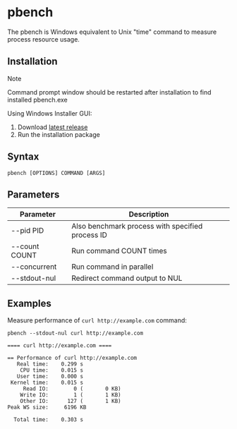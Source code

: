 # pbench

The pbench is Windows equivalent to Unix "time" command to measure
process resource usage.

## Installation

> [!NOTE]
> Command prompt window should be restarted after installation to
> find installed pbench.exe

Using Windows Installer GUI:
1. Download [latest release](https://github.com/chemodax/pbench/releases/latest)
2. Run the installation package

## Syntax

```
pbench [OPTIONS] COMMAND [ARGS]
```

## Parameters
| Parameter        | Description                                           |
|------------------|-------------------------------------------------------|
| --pid PID        | Also benchmark process with specified process ID      |
| --count COUNT    | Run command COUNT times                               |
| --concurrent     | Run command in parallel                               |
| --stdout-nul     | Redirect command output to NUL                        |

## Examples

Measure performance of `curl http://example.com` command:

```Batchfile
pbench --stdout-nul curl http://example.com
```

```Console
==== curl http://example.com ====

== Performance of curl http://example.com
   Real time:    0.299 s
    CPU time:    0.015 s
   User time:    0.000 s
 Kernel time:    0.015 s
     Read IO:        0 (       0 KB)
    Write IO:        1 (       1 KB)
    Other IO:      127 (       1 KB)
Peak WS size:     6196 KB

  Total time:    0.303 s
```

